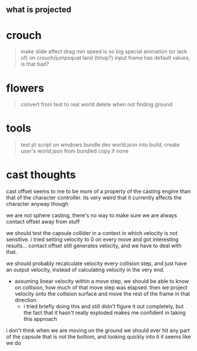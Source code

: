 what is projected
---

# crouch
> make slide affect drag
> min speed is so big
> special animation (or lack of) on crouch/jumpsquat land (bhop?)
> input frame has default values, is that bad?

# flowers
> convert from test to real world
> delete when not finding ground

# tools
> test pt script on windows
> bundle dev world.json into build, create user's world.json from bundled copy if none


# cast thoughts
cast offset seems to me to be more of a property of the casting engine than that of the character controller.
its very weird that it currently affects the character anyway though

we are not sphere casting, there's no way to make sure we are always contact offset away from stuff

we should test the capsule collider in a context in which velocity is not sensitive. i tried setting velocity to 0 on every move and got interesting results...
  contact offset still generates velocity, and we have to deal with that.

we should probably recalculate velocity every collision step, and just have an output velocity, instead of calculating velocity in the very end.
  - assuming linear velocity within a move step, we should be able to know on collision, how much of that move step was elapsed. then we project velocity onto the collision surface and move the rest of the frame in that direction.
    - i tried briefly doing this and still didn't figure it out completely, but the fact that it hasn't really exploded makes me confident in taking this approach


i don't think when we are moving on the ground we should ever hit any part of the capsule that is not the bottom, and looking quickly into it it seems like we do